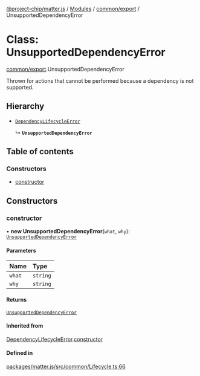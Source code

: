 [@project-chip/matter.js](../README.md) / [Modules](../modules.md) / [common/export](../modules/common_export.md) / UnsupportedDependencyError

# Class: UnsupportedDependencyError

[common/export](../modules/common_export.md).UnsupportedDependencyError

Thrown for actions that cannot be performed because a dependency is not supported.

## Hierarchy

- [`DependencyLifecycleError`](common_export.DependencyLifecycleError.md)

  ↳ **`UnsupportedDependencyError`**

## Table of contents

### Constructors

- [constructor](common_export.UnsupportedDependencyError.md#constructor)

## Constructors

### constructor

• **new UnsupportedDependencyError**(`what`, `why`): [`UnsupportedDependencyError`](common_export.UnsupportedDependencyError.md)

#### Parameters

| Name | Type |
| :------ | :------ |
| `what` | `string` |
| `why` | `string` |

#### Returns

[`UnsupportedDependencyError`](common_export.UnsupportedDependencyError.md)

#### Inherited from

[DependencyLifecycleError](common_export.DependencyLifecycleError.md).[constructor](common_export.DependencyLifecycleError.md#constructor)

#### Defined in

[packages/matter.js/src/common/Lifecycle.ts:66](https://github.com/project-chip/matter.js/blob/5f71eedebdb9fa54338bde320c311bb359b7455d/packages/matter.js/src/common/Lifecycle.ts#L66)
